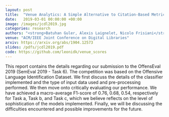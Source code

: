 ```yaml
---
layout: post
title:  "Venue Analytics: A Simple Alternative to Citation-Based Metrics"
date:   2019-03-01 00:00:00 +00:00
image: /images/jcdl2019.jpg
categories: research
authors: "<strong>Batuhan Guler, Alexis Laignelet, Nicolo Frisiani</strong>"
venue: "ACM/IEEE Joint Conference on Digital Libraries"
arxiv: https://arxiv.org/abs/1904.12573
slides: /pdfs/jcdl2019.pdf
code: https://github.com/leonidk/venue_scores
---
```

This report contains the details regarding our submission to the OffensEval 2019 (SemEval 2019 - Task 6). The competition was based on the Offensive Language Identification Dataset. We first discuss the details of the classifier implemented and the type of input data used and pre-processing performed. We then move onto critically evaluating our performance. We have achieved a macro-average F1-score of 0.76, 0.68, 0.54, respectively for Task a, Task b, and Task c, which we believe reflects on the level of sophistication of the models implemented. Finally, we will be discussing the difficulties encountered and possible improvements for the future.
